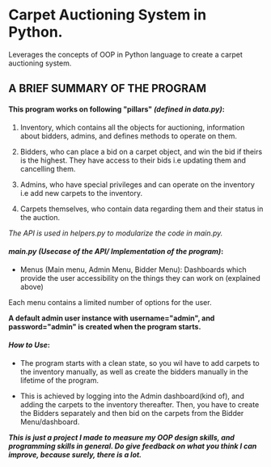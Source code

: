 # Carpet Auctioning System in Python.
Leverages the concepts of OOP in Python language to create a carpet auctioning system.

## A BRIEF SUMMARY OF THE PROGRAM

#### This program works on following "pillars" *(defined in data.py)*:   


1. Inventory, which contains all the objects for auctioning, information
about bidders, admins, and defines methods to operate on them.

2. Bidders, who can place a bid on a carpet object, and win the bid
if theirs is the highest. They have access to their bids i.e updating them
and cancelling them.

3. Admins, who have special privileges and can operate on the inventory i.e
add new carpets to the inventory.

4. Carpets themselves, who contain data regarding them and their status
in the auction.

*The API is used in helpers.py to modularize the code in main.py.*


#### ***main.py*** *(Usecase of the API/ Implementation of the program)*:


- Menus (Main menu, Admin Menu, Bidder Menu): Dashboards which provide the
 user accessibility on the things they can work on (explained above)

 Each menu contains a limited number of options for the user.


**A default admin user instance with username="admin", and password="admin"
is created when the program starts.**

#### ***How to Use***:

- The program starts with a clean state, so you wil have to add carpets to
the inventory manually, as well as create the bidders manually in the
lifetime of the program.

- This is achieved by logging into the Admin dashboard(kind of), and adding
the carpets to the inventory thereafter. Then, you have to create the Bidders
separately and then bid on the carpets from the Bidder Menu/dashboard.


***This is just a project I made to measure my OOP design skills, and programming
skills in general. Do give feedback on what you think I can improve, because
surely, there is a lot.***
